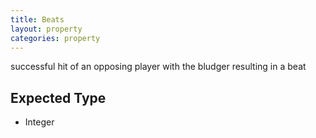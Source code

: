 ```yaml
---
title: Beats
layout: property
categories: property
---
```


successful hit of an opposing player with the bludger resulting in a beat

## Expected Type

*   Integer
